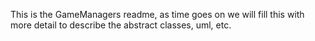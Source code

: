 This is the GameManagers readme, as time goes on we will fill this with more detail to describe
the abstract classes, uml, etc.